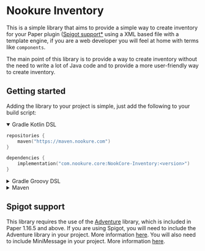 # Nookure Inventory
This is a simple library that aims to provide a simple way to create inventory for your
Paper plugin ([Spigot support*](#spigot-support) using a XML based file with a template engine,
if you are a web developer you will feel at home with terms like `components`.

The main point of this library is to provide a way to create inventory without the need to
write a lot of Java code and to provide a more user-friendly way to create inventory.

## Getting started
Adding the library to your project is simple, just add the following to your build script:

<details open>
<summary>Gradle Kotlin DSL</summary>

```kotlin
repositories {
    maven("https://maven.nookure.com")
}

dependencies {
    implementation("com.nookure.core:NookCore-Inventory:<version>")
}
```
</details>


<details>
<summary>Gradle Groovy DSL</summary>


```groovy
repositories {
    maven { url 'https://maven.nookure.com' }
}

dependencies {
    implementation 'com.nookure.core:NookCore-Inventory:<version>'
}
```
</details>

<details>
<summary>Maven</summary>

```xml
<repositories>
    <repository>
        <id>nookure</id>
        <url>https://maven.nookure.com</url>
    </repository>
</repositories>

<dependencies>
    <dependency>
        <groupId>com.nookure.core</groupId>
        <artifactId>NookCore-Inventory</artifactId>
        <version>VERSION</version>
    </dependency>
</dependencies>
```
</details>


## Spigot support
This library requires the use of the [Adventure](https://docs.advntr.dev/) library, which is included in Paper 1.16.5 and above. If you are using Spigot, you will need to include the Adventure library in your project. More information [here](https://docs.advntr.dev/platform/bukkit.html).
You will also need to include MiniMessage in your project. More information [here](https://docs.advntr.dev/minimessage/api.html).